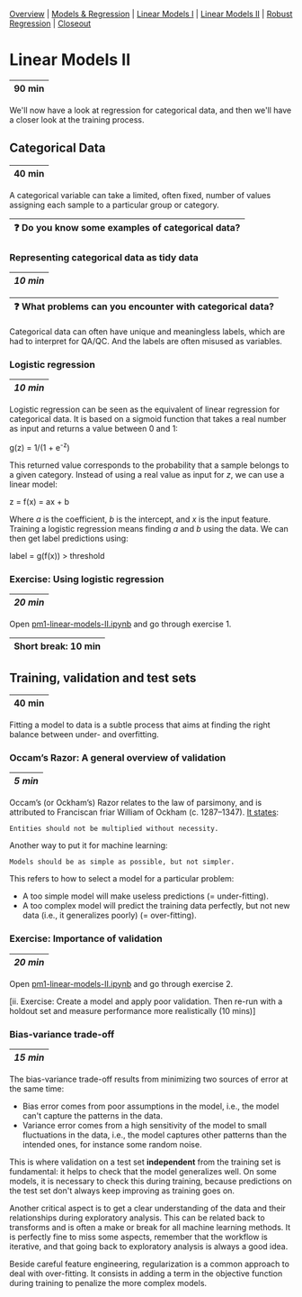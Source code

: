 [Overview](./00_overview.md) |
[Models & Regression](./01_modelsregression.md) |
[Linear Models I](./02_linearmodelsA.md) |
[Linear Models II](./03_linearmodelsB.md) |
[Robust Regression](./04_robustregression.md)  |
[Closeout](./05_closeout.md)

# Linear Models II

| 90 min |
| ------ |

We'll now have a look at regression for categorical data, and then we'll have a closer look at the training process.

## Categorical Data

| 40 min |
| ------ |

A categorical variable can take a limited, often fixed, number of values assigning each sample to a particular group or category.

| :question: Do you know some examples of categorical data?   |
| ----------------------------------------------------------- |

### Representing categorical data as tidy data

| *10 min* |
| -------- |

| :question: What problems can you encounter with categorical data?   |
| ------------------------------------------------------------------- |

Categorical data can often have unique and meaningless labels, which are had to interpret for QA/QC. And the labels are often misused as variables.

### Logistic regression

| *10 min* |
| -------- |

Logistic regression can be seen as the equivalent of linear regression for categorical data. It is based on a sigmoid function that takes a real number as input and returns a value between 0 and 1:

g(z) = 1/(1 + e<sup>-z</sup>)

This returned value corresponds to the probability that a sample belongs to a given category. Instead of using a real value as input for *z*, we can use a linear model:

z = f(x) = ax + b

Where *a* is the coefficient, *b* is the intercept, and *x* is the input feature. Training a logistic regression means finding *a* and *b* using the data. We can then get label predictions using:

label = g(f(x)) > threshold

### Exercise: Using logistic regression

| *20 min* |
| -------- |

Open [pm1-linear-models-II.ipynb](../notebooks/pm1-linear-models-II.ipynb) and go through exercise 1.

| Short break: 10 min |
| ------------------- |

## Training, validation and test sets

| 40 min |
| ------ |

Fitting a model to data is a subtle process that aims at finding the right balance between under- and overfitting.

### Occam’s Razor: A general overview of validation

| *5 min* |
| ------- |

Occam’s (or Ockham’s) Razor relates to the law of parsimony, and is attributed to Franciscan friar William of Ockham (c. 1287–1347). [It states](http://www.irishphilosophy.com/2014/05/27/who-sharpened-occams-razor/): 

    Entities should not be multiplied without necessity.

Another way to put it for machine learning:
    
    Models should be as simple as possible, but not simpler.

This refers to how to select a model for a particular problem:

* A too simple model will make useless predictions (= under-fitting).
* A too complex model will predict the training data perfectly, but not new data (i.e., it generalizes poorly) (= over-fitting).

### Exercise: Importance of validation

| *20 min* |
| -------- |

Open [pm1-linear-models-II.ipynb](../notebooks/pm1-linear-models-II.ipynb) and go through exercise 2.

[ii. Exercise: Create a model and apply poor validation. Then re-run with a holdout set and measure performance more realistically (10 mins)]

### Bias-variance trade-off

| *15 min* |
| -------- |

The bias-variance trade-off results from minimizing two sources of error at the same time:

* Bias error comes from poor assumptions in the model, i.e., the model can't capture the patterns in the data.
* Variance error comes from a high sensitivity of the model to small fluctuations in the data, i.e., the model captures other patterns than the intended ones, for instance some random noise.

This is where validation on a test set **independent** from the training set is fundamental: it helps to check that the model generalizes well. On some models, it is necessary to check this during training, because predictions on the test set don't always keep improving as training goes on.

Another critical aspect is to get a clear understanding of the data and their relationships during exploratory analysis. This can be related back to transforms and is often a make or break for all machine learning methods. It is perfectly fine to miss some aspects, remember that the workflow is iterative, and that going back to exploratory analysis is always a good idea. 

Beside careful feature engineering, regularization is a common approach to deal with over-fitting. It consists in adding a term in the objective function during training to penalize the more complex models.

